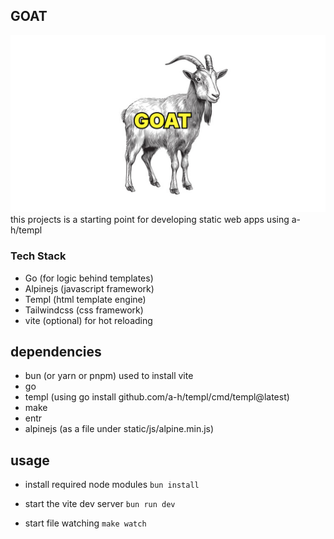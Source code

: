 ## GOAT  
![Banner](thumb.png)
this projects is a starting point for developing static web apps using a-h/templ

### Tech Stack
- Go (for logic behind templates)
- Alpinejs (javascript framework)
- Templ (html template engine)
- Tailwindcss (css framework)
- vite (optional) for hot reloading


## dependencies
- bun (or yarn or pnpm) used to install vite
- go 
- templ (using go install github.com/a-h/templ/cmd/templ@latest)
- make 
- entr
- alpinejs (as a file under static/js/alpine.min.js)

## usage
- install required node modules
```bun install```

- start the vite dev server 
```bun run dev```

- start file watching
```make watch```

